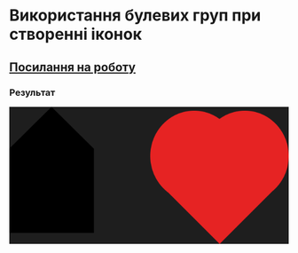 # Використання булевих груп при створенні іконок

## [Посилання на роботу](https://www.figma.com/design/Gh7B6TlkP2WsXAGv9NuDrN/Pr_5?node-id=0-1&p=f&t=ywNWWRUDfMtiZwb6-0)

### **Результат**

<img src="img/Pr_5.png">
